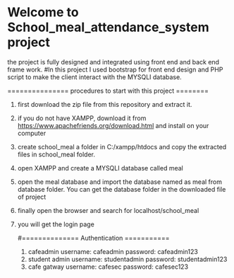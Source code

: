#  Welcome to School_meal_attendance_system project
the project is fully designed and integrated using front end and back end frame work.
#In this project I used bootstrap for front end design and PHP script to make the client interact with the MYSQLI database.

=============== procedures to start with this project ========

1. first download the zip file from this repository and extract it.
2. if you do not have XAMPP, download it from https://www.apachefriends.org/download.html and install on your computer
3. create school_meal a folder in C:/xampp/htdocs and copy the extracted files in school_meal folder.
4. open XAMPP and create a MYSQLI database called meal
5. open the meal database and import the database named as meal from database folder. You can get the database folder in the downloaded  file of project
6. finally open the browser and search for localhost/school_meal
7. you will get the login page

   #============== Authentication ===========

   1. cafeadmin
      username: cafeadmin
      password: cafeadmin123
   2. student admin
      username: studentadmin
      password: studentadmin123
   3. cafe gatway
      username: cafesec
      password: cafesec123
